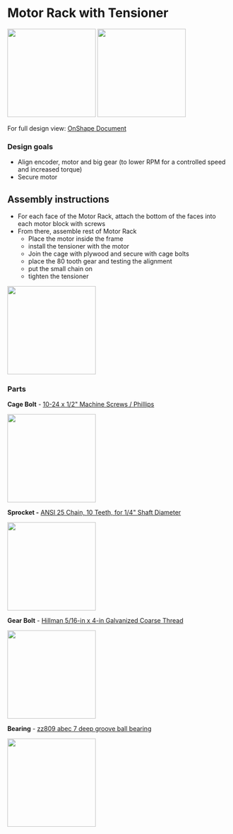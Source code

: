 # Motor Rack with Tensioner

<img src="https://imgur.com/nwCuBPG.jpg" width="200">

<img src="https://s3.us-west-2.amazonaws.com/secure.notion-static.com/eff187c8-5f17-42fd-a91d-85b3e472d2b7/Screen_Shot_2019-11-14_at_1.53.23_PM.png?X-Amz-Algorithm=AWS4-HMAC-SHA256&X-Amz-Credential=ASIAT73L2G45GU3AB4WC%2F20191115%2Fus-west-2%2Fs3%2Faws4_request&X-Amz-Date=20191115T074842Z&X-Amz-Expires=86400&X-Amz-Security-Token=IQoJb3JpZ2luX2VjEDAaCXVzLXdlc3QtMiJHMEUCIQClYektogpC2ymI1y8Hx1%2BbOmcY0BT1%2BPxuqr%2FIPLg3NgIgIW4Z%2FOK5ugIdxKvFuvWxKFSSrjnHe%2FaijNL0i%2FscXs0q0gIIWBAAGgwyNzQ1NjcxNDkzNzAiDCK%2BCPsA0XctaqUp3iqvAnEXYXAhOeJ6HRikxGi%2FtWRd3Wt0ByveBGGaraMRwePkf8JEDSe%2BClC7Ywq4beio1r%2BkPZIXtZok2k8eIUGVEMZGWijc79AS1Fb%2BRG7irs8eGosE8f4qSS2wmtzZ17J2oI7HRYWzkPKmQwnjq%2BbCTlk%2FZVYSwvxg91vekRnx1F7aMSfCROXcNfX7BUDqa07jlQoVjXQ93bpGhcmr3B9fZgC2YiT99koKx%2FcPQo90u6N0hKLCyNF6yEEMPop02OF9pcyoZOPPRojOa0WwDrqUpvvmxSAvVtfKIqJ%2BPOufPuNSdZm0h2L%2FWzuqCUc6vDW92fKbrPfp9qSaoR8MWs2Fvb1C8tQ2d09Jxrb%2BnFH13XDvDkJUkOEXhThEknSiySrMGVIcJ5udK4q7%2FEQv8S%2BT5jDFo7nuBTrNAmTFf7piYpXdWja5HaqJ0s4oHro3vTTBHl%2BkN751LBgoYKyRJXu%2FmhzYqom2A50EP2L2rtW0D7SXFjZ0brqdUZXerCF61BbEOXWveI1EuTaCVMCZBs9oCuk%2Fp1kaqyGHtEdAb6POBwSNHM1u2qUW9bpF8HlQUCi8%2F0rvDrKdN80eG%2BaP26T7t%2BvotFcUGI%2BnUBd72JIomWP0UqkfVGn8fWnToSEuEucHkYZ%2F9dWTVZZU8okFG8pNZ8QLM1hDjSpdLyJwnjPWRHbK6GeX%2BWVZxaISpaY2tpKFaP1zNzlpO4RNj7tDeV%2FytojnbHQ%2FWMUiFVocz%2Bh0Bmk4ZdLSphLOLoIDDpZ76j8soNATzbK59%2BwPpibXsIpXGUeJcCA4K2%2FTMHTQcGlU5qTbI%2FDnN1GgcF%2FtpmIpQLwFXJrI3xDtovEwlYgX7AfSANC5AlMoqw%3D%3D&X-Amz-Signature=c7b0073ab02f797b17f3a78b53ae87533fb4f49e745ec8de02321e375f3ab54d&X-Amz-SignedHeaders=host&response-content-disposition=filename%20%3D%22Screen_Shot_2019-11-14_at_1.53.23_PM.png%22" width="200">

For full design view: [OnShape Document](https://cad.onshape.com/documents/c35a5db4d6efdd4b831e7e66/w/d232ff81f911a9e59ca8bc06/e/0a6c8383d003cd06b363736f)

### Design goals

- Align encoder, motor and big gear (to lower RPM for a controlled speed and increased torque)
- Secure motor

## Assembly instructions

- For each face of the Motor Rack, attach the bottom of the faces into each motor block with screws
- From there, assemble rest of Motor Rack
    - Place the motor inside the frame
    - install the tensioner with the motor
    - Join the cage with plywood and secure with cage bolts
    - place the 80 tooth gear and testing the alignment
    - put the small chain on
    - tighten the tensioner

<img src="https://s3.us-west-2.amazonaws.com/secure.notion-static.com/e813cf0c-ac9f-407f-b02a-7aac89e43718/Screen_Shot_2019-11-14_at_1.54.41_PM.png?X-Amz-Algorithm=AWS4-HMAC-SHA256&X-Amz-Credential=ASIAT73L2G45HMHTWDOY%2F20191115%2Fus-west-2%2Fs3%2Faws4_request&X-Amz-Date=20191115T074923Z&X-Amz-Expires=86400&X-Amz-Security-Token=IQoJb3JpZ2luX2VjEC8aCXVzLXdlc3QtMiJIMEYCIQCn3DzfN%2B65e1zWbO4m1n9OqEnVqH1OA2NRIGsJkm%2FDjAIhAO0%2B4UDsKcoDBIGIlauULEWyagiwLkcJ%2F%2FTNyUTNe8CeKtECCFgQABoMMjc0NTY3MTQ5MzcwIgy461ebmmfgM1QvhWwqrgLCyaDNonA%2Fo%2B6luJCeGBWy6aXHzhzwP2%2BWizQMZ903URRhpwbni47ij5ZzDnYn%2F9VztBrFP2Tlo4xwlGK29%2BESMJU8Z7CdTOsWmfxCEtelA3k42xgH7lfpyVkHVD3XikOZyOt5TUzPT%2BXgWie4rnoTCMIbrDQmSEGyFBus%2BGPX6tSfzfPs5iwAJP1mILbwejQY4mSWErOiyF%2BE64czUcrTzuUlNZAzq7%2BpwZXbgjR5GsllfoF0ojmZcWzMC1aRFi8wsC9KzAgMwEoiCubFnvXze6j%2FqhUHlIO7P0iolhYtjglESAG7IxfgGv8yXn8tFy4VBnEkAIKGG8WVphtBfxYByb4qlmrpn4SOXTZqXk9H%2BPY2IulU%2F2tvCTmiEJ48SKlRx5s8HzBVI8uj1Wj4kjDwn7nuBTrNAtFeOwwDFzHDuGOsRWbfkkD%2B39%2FaSnN%2BENXx%2B6ismhYMgAtSE0UuVx0vx4Pm9pCFnkj%2BEyG2mIsAJTa33zvqaX5YrtBjUfHTtAhyNiphEtTDBMytzpx3V7YWe8VEySuLomr3iBF2JRlMv0FP27aj7TNcBgwX7ndWIohvM2s1pvyDDURZNQWS%2FxGF8PlD0%2B7sxyDOszo6GnYYbaz%2B%2Fg9aAt5xzHIqXZrPZzI%2F44n8redphPtw%2FEcAQY9f7Qkoylk9fZiTdXkWFY5PJSoNxQrj1C93RjRKyY7xzMsxsehLVl%2BiBU6CeyVQcJJdA6ghEkEYem8xa3Rdp2su6zJf7JmaZgwhY%2BDFs2DqExFo8AHvMoHxplyf8ItNMKzHCUbmyErePI%2FRgLgRF4i%2F95gZlz%2BlF7W40G37uoN71EttgmMEa0WFr0sGE96inps5tlOG6w%3D%3D&X-Amz-Signature=67577a29fbef104206e7ee2e33f312e8a240da4ab20ee206cb0182c57d27be06&X-Amz-SignedHeaders=host&response-content-disposition=filename%20%3D%22Screen_Shot_2019-11-14_at_1.54.41_PM.png%22" width="200">

### Parts

**Cage Bolt** - [10-24 x 1/2" Machine Screws / Phillips](https://www.mcmaster.com/91772a253)

<img src="https://www.mcmaster.com/mvB/Contents/gfx/ImageCache/917/91772A253p1-b01-digitall@2x_636619301374924024.png" width="200">

**Sprocket -** [ANSI 25 Chain, 10 Teeth, for 1/4" Shaft Diameter](https://www.mcmaster.com/6799k2)

<img src="https://www.mcmaster.com/mvB/Contents/gfx/ImageCache/679/6799K2p1-d03b-digitall@2x_636870476790198650.png" width="200">

**Gear Bolt** - [Hillman 5/16-in x 4-in Galvanized Coarse Thread](https://www.lowes.com/pd/Hillman-5-16-in-x-4-in-Coarse-Thread-Carriage-Bolt/1000381581)

<img src="https://mobileimages.lowes.com/product/converted/008236/008236638325.jpg?size=xl" width="200">

**Bearing** - [zz809 abec 7 deep groove ball bearing](https://www.alibaba.com/product-detail/High-precision-zz809-abec-7-deep_60718249836.html?spm=a2700.7724857.main07.17.1bd252feC2zsEu)

<img src="https://sc01.alicdn.com/kf/HTB191g3fJzJ8KJjSspkq6zF7VXaj/High-precision-zz809-abec-7-deep-groove.jpg" width="200">
